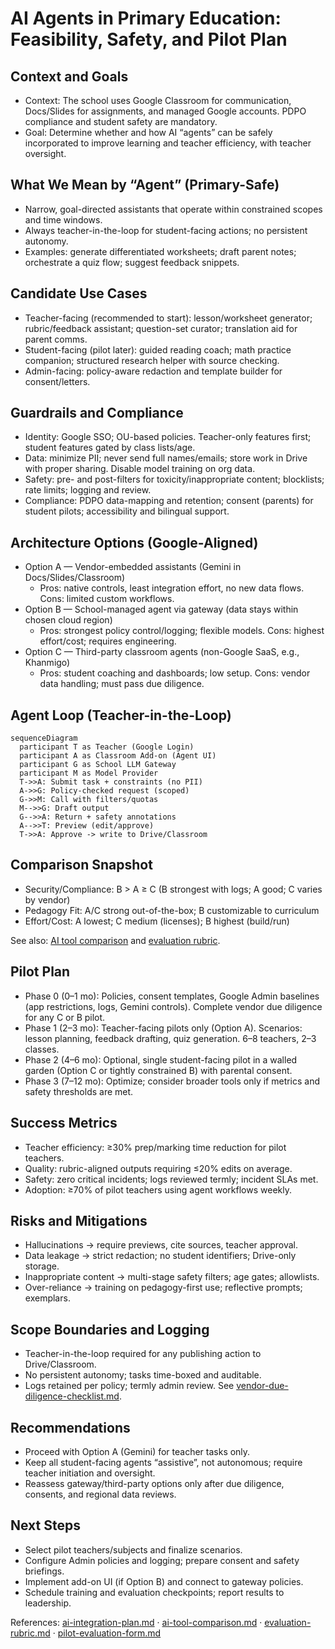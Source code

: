 # AI Agents in Primary Education: Feasibility, Safety, and Pilot Plan

## Context and Goals
- Context: The school uses Google Classroom for communication, Docs/Slides for assignments, and managed Google accounts. PDPO compliance and student safety are mandatory.
- Goal: Determine whether and how AI “agents” can be safely incorporated to improve learning and teacher efficiency, with teacher oversight.

## What We Mean by “Agent” (Primary-Safe)
- Narrow, goal-directed assistants that operate within constrained scopes and time windows.
- Always teacher-in-the-loop for student-facing actions; no persistent autonomy.
- Examples: generate differentiated worksheets; draft parent notes; orchestrate a quiz flow; suggest feedback snippets.

## Candidate Use Cases
- Teacher-facing (recommended to start): lesson/worksheet generator; rubric/feedback assistant; question-set curator; translation aid for parent comms.
- Student-facing (pilot later): guided reading coach; math practice companion; structured research helper with source checking.
- Admin-facing: policy-aware redaction and template builder for consent/letters.

## Guardrails and Compliance
- Identity: Google SSO; OU-based policies. Teacher-only features first; student features gated by class lists/age.
- Data: minimize PII; never send full names/emails; store work in Drive with proper sharing. Disable model training on org data.
- Safety: pre- and post-filters for toxicity/inappropriate content; blocklists; rate limits; logging and review.
- Compliance: PDPO data-mapping and retention; consent (parents) for student pilots; accessibility and bilingual support.

## Architecture Options (Google-Aligned)
- Option A — Vendor-embedded assistants (Gemini in Docs/Slides/Classroom)
  - Pros: native controls, least integration effort, no new data flows. Cons: limited custom workflows.
- Option B — School-managed agent via gateway (data stays within chosen cloud region)
  - Pros: strongest policy control/logging; flexible models. Cons: highest effort/cost; requires engineering.
- Option C — Third-party classroom agents (non-Google SaaS, e.g., Khanmigo)
  - Pros: student coaching and dashboards; low setup. Cons: vendor data handling; must pass due diligence.

## Agent Loop (Teacher-in-the-Loop)
```mermaid
sequenceDiagram
  participant T as Teacher (Google Login)
  participant A as Classroom Add-on (Agent UI)
  participant G as School LLM Gateway
  participant M as Model Provider
  T->>A: Submit task + constraints (no PII)
  A->>G: Policy-checked request (scoped)
  G->>M: Call with filters/quotas
  M-->>G: Draft output
  G-->>A: Return + safety annotations
  A-->>T: Preview (edit/approve)
  T->>A: Approve -> write to Drive/Classroom
```

## Comparison Snapshot
- Security/Compliance: B > A ≥ C (B strongest with logs; A good; C varies by vendor)
- Pedagogy Fit: A/C strong out-of-the-box; B customizable to curriculum
- Effort/Cost: A lowest; C medium (licenses); B highest (build/run)

See also: [AI tool comparison](ai-tool-comparison.md) and [evaluation rubric](evaluation-rubric.md).

## Pilot Plan
- Phase 0 (0–1 mo): Policies, consent templates, Google Admin baselines (app restrictions, logs, Gemini controls). Complete vendor due diligence for any C or B pilot.
- Phase 1 (2–3 mo): Teacher-facing pilots only (Option A). Scenarios: lesson planning, feedback drafting, quiz generation. 6–8 teachers, 2–3 classes.
- Phase 2 (4–6 mo): Optional, single student-facing pilot in a walled garden (Option C or tightly constrained B) with parental consent.
- Phase 3 (7–12 mo): Optimize; consider broader tools only if metrics and safety thresholds are met.

## Success Metrics
- Teacher efficiency: ≥30% prep/marking time reduction for pilot teachers.
- Quality: rubric-aligned outputs requiring ≤20% edits on average.
- Safety: zero critical incidents; logs reviewed termly; incident SLAs met.
- Adoption: ≥70% of pilot teachers using agent workflows weekly.

## Risks and Mitigations
- Hallucinations -> require previews, cite sources, teacher approval.
- Data leakage -> strict redaction; no student identifiers; Drive-only storage.
- Inappropriate content -> multi-stage safety filters; age gates; allowlists.
- Over-reliance -> training on pedagogy-first use; reflective prompts; exemplars.

## Scope Boundaries and Logging
- Teacher-in-the-loop required for any publishing action to Drive/Classroom.
- No persistent autonomy; tasks time-boxed and auditable.
- Logs retained per policy; termly admin review. See [vendor-due-diligence-checklist.md](vendor-due-diligence-checklist.md).

## Recommendations
- Proceed with Option A (Gemini) for teacher tasks only.
- Keep all student-facing agents “assistive”, not autonomous; require teacher initiation and oversight.
- Reassess gateway/third-party options only after due diligence, consents, and regional data reviews.

## Next Steps
- Select pilot teachers/subjects and finalize scenarios.
- Configure Admin policies and logging; prepare consent and safety briefings.
- Implement add-on UI (if Option B) and connect to gateway policies.
- Schedule training and evaluation checkpoints; report results to leadership.

References: [ai-integration-plan.md](ai-integration-plan.md) · [ai-tool-comparison.md](ai-tool-comparison.md) · [evaluation-rubric.md](evaluation-rubric.md) · [pilot-evaluation-form.md](pilot-evaluation-form.md)
